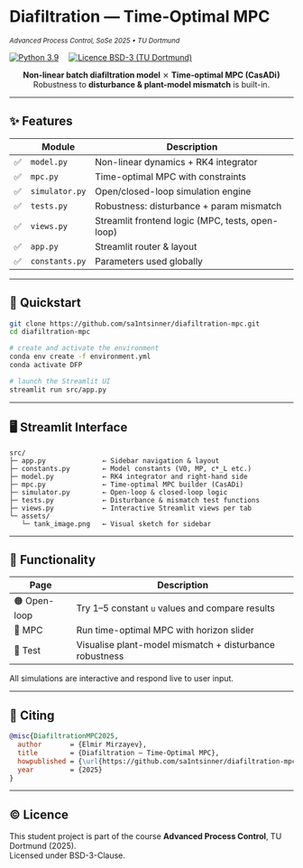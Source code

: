 # Diafiltration — Time-Optimal MPC  
<sub><em>Advanced Process Control, SoSe 2025 • TU Dortmund</em></sub>

[![Python 3.9](https://img.shields.io/badge/python-3.9-blue?logo=python)](https://www.python.org/) 
[![Licence BSD-3 (TU Dortmund)](https://img.shields.io/badge/license-BSD--3--Clause-green)](#-licence)

<div align="center">

**Non-linear batch diafiltration model** ⨯ **Time-optimal MPC (CasADi)**  
Robustness to **disturbance & plant-model mismatch** is built-in.

</div>

---

## ✨ Features

|   | Module | Description |
|---|--------|-------------|
| ✅ | `model.py` | Non-linear dynamics + RK4 integrator |
| ✅ | `mpc.py` | Time-optimal MPC with constraints |
| ✅ | `simulator.py` | Open/closed-loop simulation engine |
| ✅ | `tests.py` | Robustness: disturbance + param mismatch |
| ✅ | `views.py` | Streamlit frontend logic (MPC, tests, open-loop) |
| ✅ | `app.py` | Streamlit router & layout |
| ✅ | `constants.py` | Parameters used globally |

---

## 🚀 Quickstart

```bash
git clone https://github.com/sa1ntsinner/diafiltration-mpc.git
cd diafiltration-mpc

# create and activate the environment
conda env create -f environment.yml
conda activate DFP

# launch the Streamlit UI
streamlit run src/app.py
```

---

## 🖥️ Streamlit Interface

```text
src/
├─ app.py              ← Sidebar navigation & layout
├─ constants.py        ← Model constants (V0, MP, c*_L etc.)
├─ model.py            ← RK4 integrator and right-hand side
├─ mpc.py              ← Time-optimal MPC builder (CasADi)
├─ simulator.py        ← Open-loop & closed-loop logic
├─ tests.py            ← Disturbance & mismatch test functions
├─ views.py            ← Interactive Streamlit views per tab
└─ assets/
   └─ tank_image.png   ← Visual sketch for sidebar
```

---

## 🔧 Functionality

| Page       | Description |
|------------|-------------|
| 🟠 Open-loop | Try 1–5 constant `u` values and compare results |
| 🔵 MPC        | Run time-optimal MPC with horizon slider |
| 🧪 Test       | Visualise plant-model mismatch + disturbance robustness |

All simulations are interactive and respond live to user input.

---

## 📜 Citing
```bibtex
@misc{DiafiltrationMPC2025,
  author       = {Elmir Mirzayev},
  title        = {Diafiltration — Time‐Optimal MPC},
  howpublished = {\url{https://github.com/sa1ntsinner/diafiltration-mpc}},
  year         = {2025}
}
```

---

## © Licence
This student project is part of the course **Advanced Process Control**, TU Dortmund (2025).  
Licensed under BSD-3-Clause.